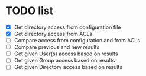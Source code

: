 # TODO list
- [x] Get directory access from configuration file
- [x] Get directory access from ACLs
- [ ] Compare access from configuration and from ACLs
- [ ] Compare previous and new results
- [ ] Get given User(s) access based on results
- [ ] Get given Group access based on results
- [ ] Get given Directory access based on results